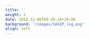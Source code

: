 ```yaml
---
title: ''
weight: 2
date: 2018-12-06T09:29:16+10:00
background: '/images/SASIP_log.png'
align: left
---
```


